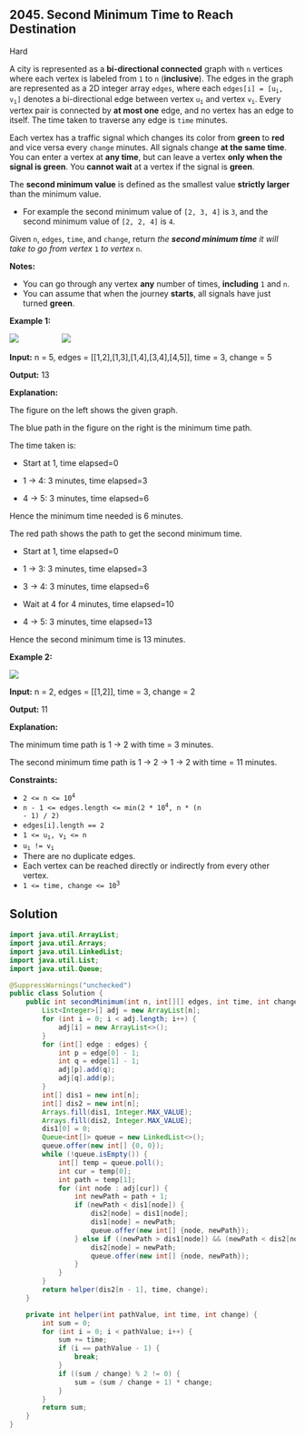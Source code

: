 ## 2045\. Second Minimum Time to Reach Destination

Hard

A city is represented as a **bi-directional connected** graph with `n` vertices where each vertex is labeled from `1` to `n` (**inclusive**). The edges in the graph are represented as a 2D integer array `edges`, where each <code>edges[i] = [u<sub>i</sub>, v<sub>i</sub>]</code> denotes a bi-directional edge between vertex <code>u<sub>i</sub></code> and vertex <code>v<sub>i</sub></code>. Every vertex pair is connected by **at most one** edge, and no vertex has an edge to itself. The time taken to traverse any edge is `time` minutes.

Each vertex has a traffic signal which changes its color from **green** to **red** and vice versa every `change` minutes. All signals change **at the same time**. You can enter a vertex at **any time**, but can leave a vertex **only when the signal is green**. You **cannot wait** at a vertex if the signal is **green**.

The **second minimum value** is defined as the smallest value **strictly larger** than the minimum value.

*   For example the second minimum value of `[2, 3, 4]` is `3`, and the second minimum value of `[2, 2, 4]` is `4`.

Given `n`, `edges`, `time`, and `change`, return _the **second minimum time** it will take to go from vertex_ `1` _to vertex_ `n`.

**Notes:**

*   You can go through any vertex **any** number of times, **including** `1` and `n`.
*   You can assume that when the journey **starts**, all signals have just turned **green**.

**Example 1:**

![](https://assets.leetcode.com/uploads/2021/09/29/e1.png)         ![](https://assets.leetcode.com/uploads/2021/09/29/e2.png)

**Input:** n = 5, edges = \[\[1,2],[1,3],[1,4],[3,4],[4,5]], time = 3, change = 5

**Output:** 13

**Explanation:** 

The figure on the left shows the given graph.

The blue path in the figure on the right is the minimum time path. 

The time taken is: 

- Start at 1, time elapsed=0 

- 1 -> 4: 3 minutes, time elapsed=3 

- 4 -> 5: 3 minutes, time elapsed=6 
  
Hence the minimum time needed is 6 minutes. 

The red path shows the path to get the second minimum time. 

- Start at 1, time elapsed=0 

- 1 -> 3: 3 minutes, time elapsed=3 

- 3 -> 4: 3 minutes, time elapsed=6 

- Wait at 4 for 4 minutes, time elapsed=10 

- 4 -> 5: 3 minutes, time elapsed=13 
  
Hence the second minimum time is 13 minutes.

**Example 2:**

![](https://assets.leetcode.com/uploads/2021/09/29/eg2.png)

**Input:** n = 2, edges = \[\[1,2]], time = 3, change = 2

**Output:** 11

**Explanation:** 

The minimum time path is 1 -> 2 with time = 3 minutes. 

The second minimum time path is 1 -> 2 -> 1 -> 2 with time = 11 minutes.

**Constraints:**

*   <code>2 <= n <= 10<sup>4</sup></code>
*   <code>n - 1 <= edges.length <= min(2 * 10<sup>4</sup>, n * (n - 1) / 2)</code>
*   `edges[i].length == 2`
*   <code>1 <= u<sub>i</sub>, v<sub>i</sub> <= n</code>
*   <code>u<sub>i</sub> != v<sub>i</sub></code>
*   There are no duplicate edges.
*   Each vertex can be reached directly or indirectly from every other vertex.
*   <code>1 <= time, change <= 10<sup>3</sup></code>

## Solution

```java
import java.util.ArrayList;
import java.util.Arrays;
import java.util.LinkedList;
import java.util.List;
import java.util.Queue;

@SuppressWarnings("unchecked")
public class Solution {
    public int secondMinimum(int n, int[][] edges, int time, int change) {
        List<Integer>[] adj = new ArrayList[n];
        for (int i = 0; i < adj.length; i++) {
            adj[i] = new ArrayList<>();
        }
        for (int[] edge : edges) {
            int p = edge[0] - 1;
            int q = edge[1] - 1;
            adj[p].add(q);
            adj[q].add(p);
        }
        int[] dis1 = new int[n];
        int[] dis2 = new int[n];
        Arrays.fill(dis1, Integer.MAX_VALUE);
        Arrays.fill(dis2, Integer.MAX_VALUE);
        dis1[0] = 0;
        Queue<int[]> queue = new LinkedList<>();
        queue.offer(new int[] {0, 0});
        while (!queue.isEmpty()) {
            int[] temp = queue.poll();
            int cur = temp[0];
            int path = temp[1];
            for (int node : adj[cur]) {
                int newPath = path + 1;
                if (newPath < dis1[node]) {
                    dis2[node] = dis1[node];
                    dis1[node] = newPath;
                    queue.offer(new int[] {node, newPath});
                } else if ((newPath > dis1[node]) && (newPath < dis2[node])) {
                    dis2[node] = newPath;
                    queue.offer(new int[] {node, newPath});
                }
            }
        }
        return helper(dis2[n - 1], time, change);
    }

    private int helper(int pathValue, int time, int change) {
        int sum = 0;
        for (int i = 0; i < pathValue; i++) {
            sum += time;
            if (i == pathValue - 1) {
                break;
            }
            if ((sum / change) % 2 != 0) {
                sum = (sum / change + 1) * change;
            }
        }
        return sum;
    }
}
```